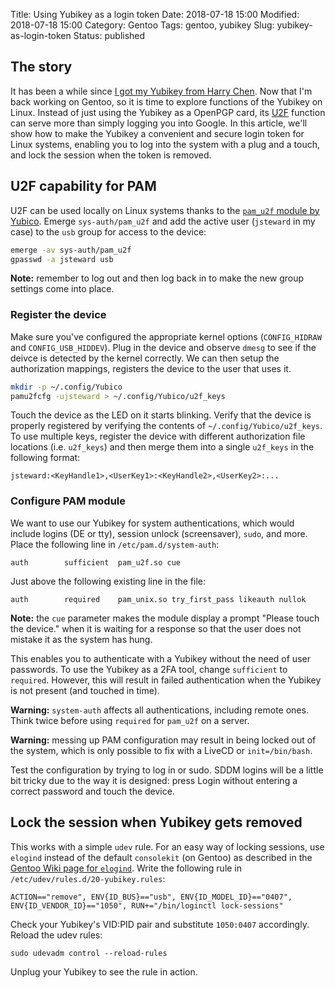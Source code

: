 Title: Using Yubikey as a login token
Date: 2018-07-18 15:00
Modified: 2018-07-18 15:00
Category: Gentoo
Tags: gentoo, yubikey
Slug: yubikey-as-login-token
Status: published

## The story

It has been a while since [I got my Yubikey from Harry Chen]({filename}/General/meet-yubikey.md).  Now that I'm back working on Gentoo, so it is time to explore functions of the Yubikey on Linux.  Instead of just using the Yubikey as a OpenPGP card, its [U2F](https://en.wikipedia.org/wiki/Universal_2nd_Factor) function can serve more than simply logging you into Google.  In this article, we'll show how to make the Yubikey a convenient and secure login token for Linux systems, enabling you to log into the system with a plug and a touch, and lock the session when the token is removed.

## U2F capability for PAM

U2F can be used locally on Linux systems thanks to the [`pam_u2f` module by Yubico](https://github.com/Yubico/pam-u2f).  Emerge `sys-auth/pam_u2f` and add the active user (`jsteward` in my case) to the `usb` group for access to the device:

```bash
emerge -av sys-auth/pam_u2f
gpasswd -a jsteward usb
```

**Note:** remember to log out and then log back in to make the new group settings come into place.

### Register the device

Make sure you've configured the appropriate kernel options (`CONFIG_HIDRAW` and `CONFIG_USB_HIDDEV`).  Plug in the device and observe `dmesg` to see if the deivce is detected by the kernel correctly.  We can then setup the authorization mappings, registers the device to the user that uses it.

```bash
mkdir -p ~/.config/Yubico
pamu2fcfg -ujsteward > ~/.config/Yubico/u2f_keys
```

Touch the device as the LED on it starts blinking.  Verify that the device is properly registered by verifying the contents of `~/.config/Yubico/u2f_keys`.  To use multiple keys, register the device with different authorization file locations (i.e. `u2f_keys`) and then merge them into a single `u2f_keys` in the following format:

    jsteward:<KeyHandle1>,<UserKey1>:<KeyHandle2>,<UserKey2>:...

### Configure PAM module

We want to use our Yubikey for system authentications, which would include logins (DE or tty), session unlock (screensaver), `sudo`, and more.  Place the following line in `/etc/pam.d/system-auth`:

    auth        sufficient  pam_u2f.so cue

Just above the following existing line in the file:

    auth        required    pam_unix.so try_first_pass likeauth nullok

**Note:** the `cue` parameter makes the module display a prompt "Please touch the device." when it is waiting for a response so that the user does not mistake it as the system has hung.

This enables you to authenticate with a Yubikey without the need of user passwords.  To use the Yubikey as a 2FA tool, change `sufficient` to `required`.  However, this will result in failed authentication when the Yubikey is not present (and touched in time).

**Warning:** `system-auth` affects all authentications, including remote ones.  Think twice before using `required` for `pam_u2f` on a server.

**Warning:** messing up PAM configuration may result in being locked out of the system, which is only possible to fix with a LiveCD or `init=/bin/bash`.

Test the configuration by trying to log in or sudo.  SDDM logins will be a little bit tricky due to the way it is designed: press Login without entering a correct password and touch the device.

## Lock the session when Yubikey gets removed

This works with a simple `udev` rule.  For an easy way of locking sessions, use `elogind` instead of the default `consolekit` (on Gentoo) as described in the [Gentoo Wiki page for `elogind`](https://wiki.gentoo.org/wiki/Elogind).  Write the following rule in `/etc/udev/rules.d/20-yubikey.rules`:

    ACTION=="remove", ENV{ID_BUS}=="usb", ENV{ID_MODEL_ID}=="0407", ENV{ID_VENDOR_ID}=="1050", RUN+="/bin/loginctl lock-sessions"

Check your Yubikey's VID:PID pair and substitute `1050:0407` accordingly.  Reload the udev rules:

    sudo udevadm control --reload-rules

Unplug your Yubikey to see the rule in action.
